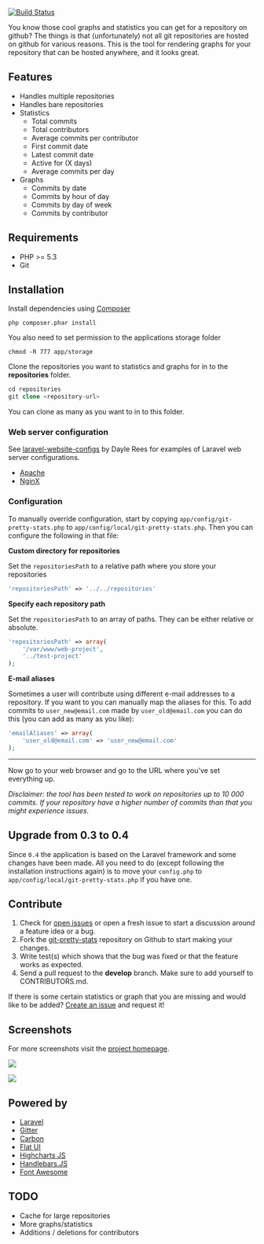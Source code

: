 [![Build Status](https://api.travis-ci.org/modess/git-pretty-stats.png)](https://api.travis-ci.org/modess/git-pretty-stats.png)

You know those cool graphs and statistics you can get for a repository on github? The things is that (unfortunately) not all git repositories are hosted on github for various reasons. This is the tool for rendering graphs for your repository that can be hosted anywhere, and it looks great.

## Features

* Handles multiple repositories
* Handles bare repositories
* Statistics
  - Total commits
  - Total contributors
  - Average commits per contributor
  - First commit date
  - Latest commit date
  - Active for (X days)
  - Average commits per day
* Graphs
  - Commits by date
  - Commits by hour of day
  - Commits by day of week
  - Commits by contributor

## Requirements

* PHP >= 5.3
* Git

## Installation

Install dependencies using [Composer](http://getcomposer.org/)

    php composer.phar install

You also need to set permission to the applications storage folder

    chmod -R 777 app/storage

Clone the repositories you want to statistics and graphs for in to the **repositories** folder.
```php
cd repositories
git clone <repository-url>
```
You can clone as many as you want to in to this folder.

### Web server configuration

See [laravel-website-configs](https://github.com/daylerees/laravel-website-configs) by Dayle Rees for examples of Laravel web server configurations.

* [Apache](https://github.com/daylerees/laravel-website-configs/blob/master/apache.conf)
* [NginX](https://github.com/daylerees/laravel-website-configs/blob/master/nginx.conf)

### Configuration
To manually override configuration, start by copying `app/config/git-pretty-stats.php` to `app/config/local/git-pretty-stats.php`. Then you can configure the following in that file:

**Custom directory for repositories**

Set the `repositoriesPath` to a relative path where you store your repositories
```php
'repositoriesPath' => '../../repositories'
```
**Specify each repository path**

Set the `repositoriesPath` to an array of paths. They can be either relative or absolute.
```php
'repositoriesPath' => array(
    '/var/www/web-project',
    '../test-project'
);
```

**E-mail aliases**

Sometimes a user will contribute using different e-mail addresses to a repository. If you want to you can manually map the aliases for this. To add commits to `user_new@email.com` made by `user_old@email.com` you can do this (you can add as many as you like):
```php
'emailAliases' => array(
    'user_old@email.com' => 'user_new@email.com'
);
```

***

Now go to your web browser and go to the URL where you've set everything up.

*Disclaimer: the tool has been tested to work on repositories up to 10 000 commits. If your repository have a higher number of commits than that you might experience issues.*

## Upgrade from 0.3 to 0.4

Since `0.4` the application is based on the Laravel framework and some changes have been made. All you need to do (except following the installation instructions again) is to move your `config.php` to `app/config/local/git-pretty-stats.php` if you have one.


## Contribute

1. Check for [open issues](https://github.com/modess/git-pretty-stats/issues) or open a fresh issue to start a discussion around a feature idea or a bug.
2. Fork the [git-pretty-stats](https://github.com/modess/git-pretty-stats) repository on Github to start making your changes.
3. Write test(s) which shows that the bug was fixed or that the feature works as expected.
5. Send a pull request to the **develop** branch. Make sure to add yourself to CONTRIBUTORS.md.

If there is some certain statistics or graph that you are missing and would like to be added? [Create an issue](https://github.com/modess/git-pretty-stats/issues/new) and request it!

## Screenshots

For more screenshots visit the [project homepage](http://www.codingswag.com/git-pretty-stats).

![](http://www.codingswag.com/wp-content/uploads/2013/06/Screenshot-2013-07-10-at-14.38.34.png)

![](http://www.codingswag.com/wp-content/uploads/2013/06/Screenshot-2013-07-10-at-14.38.43.png)

## Powered by

* [Laravel](https://github.com/laravel/laravel)
* [Gitter](https://github.com/klaussilveira/gitter)
* [Carbon](https://github.com/briannesbitt/Carbon)
* [Flat UI](https://github.com/designmodo/Flat-UI)
* [Highcharts JS](https://github.com/highslide-software/highcharts.com)
* [Handlebars.JS](https://github.com/wycats/handlebars.js)
* [Font Awesome](https://github.com/FortAwesome/Font-Awesome)

## TODO

* Cache for large repositories
* More graphs/statistics
* Additions / deletions for contributors


